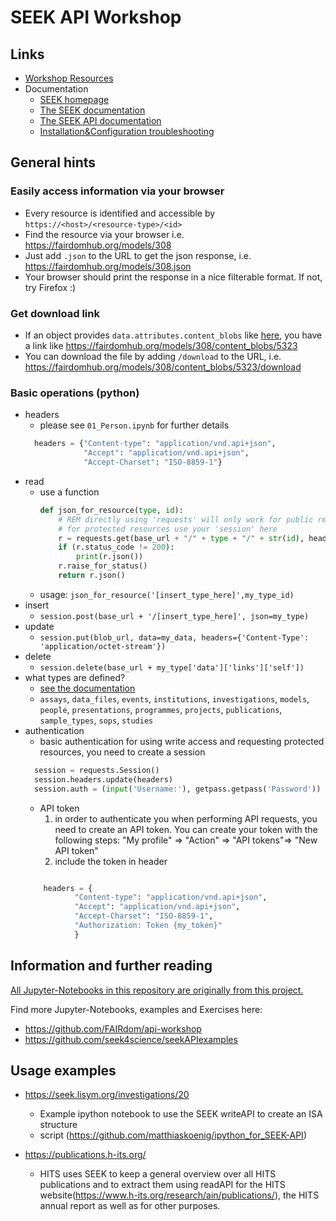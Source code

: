 # SEEK API Workshop

## Links
- [Workshop Resources](https://github.com/whomingbird/SEEK-API-Workshop)
- Documentation
  - [SEEK homepage](https://seek4science.org)
  - [The SEEK documentation](https://docs.seek4science.org)
  - [The SEEK API documentation](https://docs.seek4science.org/tech/api/index.html)
  - [Installation&Configuration troubleshooting](https://github.com/carpentries/workshop-template/wiki/Configuration-Problems-and-Solutions)


## General hints
### Easily access information via your browser
- Every resource is identified and accessible by `https://<host>/<resource-type>/<id>`
- Find the resource via your browser i.e. https://fairdomhub.org/models/308
- Just add `.json` to the URL to get the json response, i.e. https://fairdomhub.org/models/308.json
- Your browser should print the response in a nice filterable format. If not, try Firefox :)

### Get download link
- If an object provides `data.attributes.content_blobs` like [here](https://fairdomhub.org/models/308.json), you have a link like https://fairdomhub.org/models/308/content_blobs/5323
- You can download the file by adding `/download` to the URL, i.e. https://fairdomhub.org/models/308/content_blobs/5323/download

### Basic operations (python)
- headers
  - please see `01_Person.ipynb` for further details
  ```py
    headers = {"Content-type": "application/vnd.api+json",
               "Accept": "application/vnd.api+json",
               "Accept-Charset": "ISO-8859-1"}
  ```
- read
  - use a function
    ```py
    def json_for_resource(type, id):    
        # REM directly using 'requests' will only work for public resources,
        # for protected resources use your 'session' here
        r = requests.get(base_url + "/" + type + "/" + str(id), headers=headers)
        if (r.status_code != 200):
            print(r.json())
        r.raise_for_status()
        return r.json()
    ```
  - usage: `json_for_resource('[insert_type_here]',my_type_id)`
- insert
  - `session.post(base_url + '/[insert_type_here]', json=my_type)`
- update
  - `session.put(blob_url, data=my_data, headers={'Content-Type': 'application/octet-stream'})`
- delete
  - `session.delete(base_url + my_type['data']['links']['self'])`
- what types are defined?
  - [see the documentation](https://docs.seek4science.org/tech/api/index.html#tag/search)
  - `assays`, `data_files`, `events`, `institutions`, `investigations`, `models`, `people`, `presentations`, `programmes`, `projects`, `publications`, `sample_types`, `sops`, `studies`
- authentication
  - basic authentication
    for using write access and requesting protected resources, you need to create a session
  ```py
    session = requests.Session()
    session.headers.update(headers)
    session.auth = (input('Username:'), getpass.getpass('Password'))
  ```
  - API token
    1. in order to authenticate you when performing API requests, you need to create an API token. You can create your token with the following steps:
    "My profile" => "Action" => "API tokens"=> "New API token"
    2. include the token in header 
  ```py

      headers = {
             "Content-type": "application/vnd.api+json",
             "Accept": "application/vnd.api+json",
             "Accept-Charset": "ISO-8859-1",
             "Authorization: Token {my_token}" 
             }
  ```


## Information and further reading
[All Jupyter-Notebooks in this repository are originally from this project.](https://github.com/FAIRdom/api-workshop)

Find more Jupyter-Notebooks, examples and Exercises here:
- https://github.com/FAIRdom/api-workshop
- https://github.com/seek4science/seekAPIexamples

## Usage examples

- https://seek.lisym.org/investigations/20
  - Example ipython notebook to use the SEEK writeAPI to create an ISA structure
  - script (https://github.com/matthiaskoenig/ipython_for_SEEK-API)
  
- https://publications.h-its.org/ 
  - HITS uses SEEK to keep a general overview over all HITS publications and to extract them using readAPI for the HITS website(https://www.h-its.org/research/ain/publications/), the HITS annual report as well as for other purposes. 
